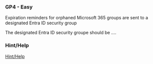### GP4 - Easy

Expiration reminders for orphaned Microsoft 365 groups are sent to a designated Entra ID security group

The designated Entra ID security groupe should be ....

### Hint/Help

[Hint/Help]()
